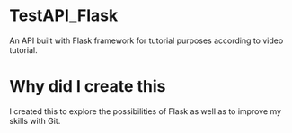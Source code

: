 # TestAPI_Flask
An API built with Flask framework for tutorial purposes according to video tutorial. 

# Why did I create this
I created this to explore the possibilities of Flask as well as to improve my skills with Git.